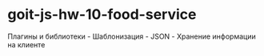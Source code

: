 # goit-js-hw-10-food-service
Плагины и библиотеки - Шаблонизация - JSON - Хранение информации на клиенте
